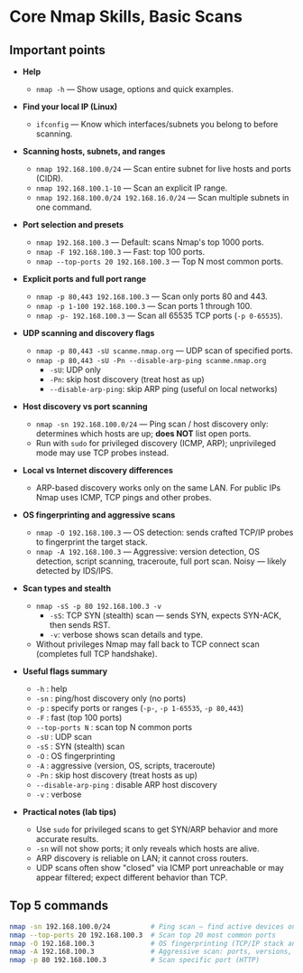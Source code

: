 # Core Nmap Skills, Basic Scans

## Important points
- **Help**
  - `nmap -h` — Show usage, options and quick examples.

- **Find your local IP (Linux)**
  - `ifconfig` — Know which interfaces/subnets you belong to before scanning.

- **Scanning hosts, subnets, and ranges**
  - `nmap 192.168.100.0/24` — Scan entire subnet for live hosts and ports (CIDR).
  - `nmap 192.168.100.1-10` — Scan an explicit IP range.
  - `nmap 192.168.100.0/24 192.168.16.0/24` — Scan multiple subnets in one command.

- **Port selection and presets**
  - `nmap 192.168.100.3` — Default: scans Nmap's top 1000 ports.
  - `nmap -F 192.168.100.3` — Fast: top 100 ports.
  - `nmap --top-ports 20 192.168.100.3` — Top N most common ports.

- **Explicit ports and full port range**
  - `nmap -p 80,443 192.168.100.3` — Scan only ports 80 and 443.
  - `nmap -p 1-100 192.168.100.3` — Scan ports 1 through 100.
  - `nmap -p- 192.168.100.3` — Scan all 65535 TCP ports (`-p 0-65535`).

- **UDP scanning and discovery flags**
  - `nmap -p 80,443 -sU scanme.nmap.org` — UDP scan of specified ports.
  - `nmap -p 80,443 -sU -Pn --disable-arp-ping scanme.nmap.org`  
    - `-sU`: UDP only  
    - `-Pn`: skip host discovery (treat host as up)  
    - `--disable-arp-ping`: skip ARP ping (useful on local networks)

- **Host discovery vs port scanning**
  - `nmap -sn 192.168.100.0/24` — Ping scan / host discovery only: determines which hosts are up; **does NOT** list open ports.
  - Run with `sudo` for privileged discovery (ICMP, ARP); unprivileged mode may use TCP probes instead.

- **Local vs Internet discovery differences**
  - ARP-based discovery works only on the same LAN. For public IPs Nmap uses ICMP, TCP pings and other probes.

- **OS fingerprinting and aggressive scans**
  - `nmap -O 192.168.100.3` — OS detection: sends crafted TCP/IP probes to fingerprint the target stack.
  - `nmap -A 192.168.100.3` — Aggressive: version detection, OS detection, script scanning, traceroute, full port scan. Noisy — likely detected by IDS/IPS.

- **Scan types and stealth**
  - `nmap -sS -p 80 192.168.100.3 -v`  
    - `-sS`: TCP SYN (stealth) scan — sends SYN, expects SYN-ACK, then sends RST.  
    - `-v`: verbose shows scan details and type.
  - Without privileges Nmap may fall back to TCP connect scan (completes full TCP handshake).

- **Useful flags summary**
  - `-h` : help  
  - `-sn` : ping/host discovery only (no ports)  
  - `-p` : specify ports or ranges (`-p-`, `-p 1-65535`, `-p 80,443`)  
  - `-F` : fast (top 100 ports)  
  - `--top-ports N` : scan top N common ports  
  - `-sU` : UDP scan  
  - `-sS` : SYN (stealth) scan  
  - `-O` : OS fingerprinting  
  - `-A` : aggressive (version, OS, scripts, traceroute)  
  - `-Pn` : skip host discovery (treat hosts as up)  
  - `--disable-arp-ping` : disable ARP host discovery  
  - `-v` : verbose

- **Practical notes (lab tips)**
  - Use `sudo` for privileged scans to get SYN/ARP behavior and more accurate results.
  - `-sn` will not show ports; it only reveals which hosts are alive.
  - ARP discovery is reliable on LAN; it cannot cross routers.
  - UDP scans often show "closed" via ICMP port unreachable or may appear filtered; expect different behavior than TCP.

## Top 5 commands
```bash
nmap -sn 192.168.100.0/24          # Ping scan — find active devices on subnet
nmap --top-ports 20 192.168.100.3  # Scan top 20 most common ports
nmap -O 192.168.100.3              # OS fingerprinting (TCP/IP stack analysis)
nmap -A 192.168.100.3              # Aggressive scan: ports, versions, OS, traceroute
nmap -p 80 192.168.100.3           # Scan specific port (HTTP)
